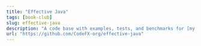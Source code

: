```yaml
---
title: "Effective Java"
tags: [book-club]
slug: effective-java
description: "A code base with examples, tests, and benchmarks for [my YouTube series on Effective Java, Third Edition](https://www.youtube.com/playlist?list=PL_-IO8LOLuNqUzvXfRCWRRJBswKEbLhgN)"
url: "https://github.com/CodeFX-org/effective-java"
---
```

